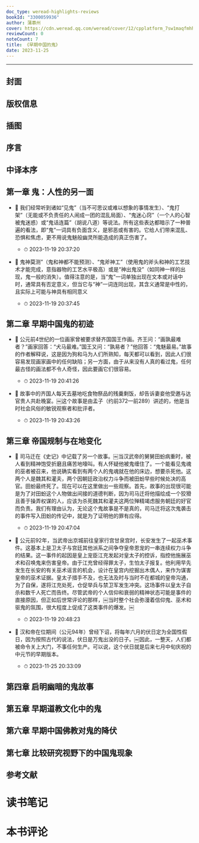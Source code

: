 ```yaml
---
doc_type: weread-highlights-reviews
bookId: "3300059936"
author: 蒲慕州
cover: https://cdn.weread.qq.com/weread/cover/12/cpplatform_7sw1maqfmhhptae26yaqzt/t7_cpplatform_7sw1maqfmhhptae26yaqzt1685344963.jpg
reviewCount: 0
noteCount: 7
title: 《早期中国的鬼》
date: 2023-11-25
---
```


---


## 封面

## 版权信息

## 插图

## 序言

## 中译本序

## 第一章 鬼：人性的另一面


- 📌 我们经常听到诸如“见鬼”（当不可思议或难以想象的事情发生）、“鬼打架”（无能或不负责任的人闹成一团的混乱局面）、“鬼迷心窍”（一个人的心智被鬼迷惑）或“鬼话连篇”（胡说八道）等说法。所有这些表达都暗示了一种普遍的看法，即“鬼”一词具有负面含义，是邪恶或有害的。它给人们带来混乱、恐惧和焦虑，更不用说鬼魅般幽灵所能造成的真正伤害了。 
    - ⏱ 2023-11-19 20:37:20 

- 📌 鬼神莫测”（鬼和神都不能预测）、“鬼斧神工”（使用鬼的斧头和神的工艺技术才能完成，意指器物的工艺水平极高）或是“神出鬼没”（如同神一样的出现，鬼一般的消失）。值得注意的是，当“鬼”一词单独出现在文本或对话中时，通常具有否定意义，但当它与“神”一词连同出现，其含义通常是中性的，且实际上可能与神具有相同意义 
    - ⏱ 2023-11-19 20:37:45 
## 第二章 早期中国鬼的初迹


- 📌 公元前4世纪的一位画家曾被要求替齐国国王作画。齐王问：“画孰最难者？”画家回答：“犬马最难。”国王又问：“孰易者？”他回答：“鬼魅最易。”故事的作者解释说，这是因为狗和马为人们所熟知，每天都可以看到，因此人们很容易发现画家画中的任何缺陷；另一方面，由于从来没有人真的看过鬼，任何最古怪的画法都不令人奇怪，因此要画它们很容易。 
    - ⏱ 2023-11-19 20:41:26 

- 📌 故事中的齐国人每天去墓地吃食物祭品的残羹剩饭，却告诉妻妾他受邀与达官贵人共赴晚宴。￼这个故事是由孟子（约前372—前289）讲述的，他是当时社会风俗的敏锐观察者和批评者。 
    - ⏱ 2023-11-19 20:43:26 
## 第三章 帝国规制与在地变化


- 📌 司马迁在《史记》中记载了另一个故事。￼当汉武帝的舅舅田蚡病重时，被人看到精神饱受折磨且痛苦地嚎叫。有人怀疑他被鬼缠住了。一个能看见鬼魂的巫者被召来，他说确实看到有两个人的鬼魂就在他的床边，想要杀死他。这两个人是魏其和灌夫，两个因朝廷政治权力斗争而被田蚡早些时候处决的高官。田蚡最终死了。现在可以在这里做出一些观察。首先，故事的出现很可能是为了对田蚡这个人物做出间接的道德判断，因为司马迁将他描绘成一个狡猾且善于操弄权谋的人，应该为杀死魏其和灌夫这两位殚精竭虑服务朝廷的好官而负责。我们有理由认为，无论这个鬼故事是不是真的，司马迁将这次鬼袭击的事件写入田蚡的传记中，就是为了证明他的罪有应得。 
    - ⏱ 2023-11-19 20:47:04 

- 📌 公元前92年，当武帝出京城前往皇家行宫甘泉宫时，长安发生了一起巫术事件。这基本上是卫太子与宫廷其他派系之间争夺皇帝恩宠的一串连续权力斗争的结果。这一事件的起因是皇上宠臣江充发起对皇太子的控诉，指控他施展巫术和召唤鬼来伤害皇帝。由于江充曾经得罪太子，生怕太子报复。他利用早先发生在长安的有关巫术谣言的机会，设计在皇宫内挖掘出木偶人，来作为谋害皇帝的巫术证据。皇太子措手不及，也无法及时与当时不在都城的皇帝沟通，为了自保，遂将江充处死，仓促举兵与禁卫军发生冲突。这场事件以皇太子自杀和数千人死亡而告终。尽管武帝的个人信仰和衰弱的精神状态可能是事件的直接原因，但正如后世常评论的那样，￼当时整个社会弥漫着信仰鬼、巫术和驱鬼的氛围，很大程度上促成了这类事件的爆发。￼ 
    - ⏱ 2023-11-19 20:48:23 

- 📌 汉和帝在位期间（公元94年）曾经下诏，将每年六月的伏日定为全国性假日，因为按照古代的说法，伏日是万鬼出没的日子。￼因此，一整天，人们都被命令关上大门，不事任何生产。可以说，这个伏日就是后来七月中旬庆祝的中元节的早期版本。 
    - ⏱ 2023-11-25 20:33:09 
## 第四章 启明幽暗的鬼故事

## 第五章 早期道教文化中的鬼

## 第六章 早期中国佛教对鬼的降伏

## 第七章 比较研究视野下的中国鬼现象

## 参考文献


# 读书笔记


# 本书评论
